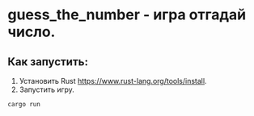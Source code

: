 # guess_the_number - игра отгадай число.

## Как запустить:
1. Установить Rust https://www.rust-lang.org/tools/install.
2. Запустить игру.
```
cargo run
```